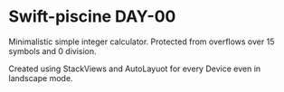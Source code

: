 # Swift-piscine DAY-00

Minimalistic simple integer calculator. 
Protected from overflows over 15 symbols and 0 division.

Created using StackViews and AutoLayuot for every Device even in landscape mode.


